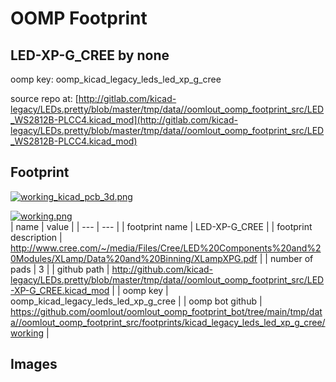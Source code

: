 # OOMP Footprint  
## LED-XP-G_CREE  by none  
  
oomp key: oomp_kicad_legacy_leds_led_xp_g_cree  
  
source repo at: [http://gitlab.com/kicad-legacy/LEDs.pretty/blob/master/tmp/data//oomlout_oomp_footprint_src/LED_WS2812B-PLCC4.kicad_mod](http://gitlab.com/kicad-legacy/LEDs.pretty/blob/master/tmp/data//oomlout_oomp_footprint_src/LED_WS2812B-PLCC4.kicad_mod)  
## Footprint  
  
[![working_kicad_pcb_3d.png](working_kicad_pcb_3d_600.png)](working_kicad_pcb_3d.png)  
  
[![working.png](working_600.png)](working.png)  
| name | value | 
| --- | --- | 
| footprint name | LED-XP-G_CREE | 
| footprint description | http://www.cree.com/~/media/Files/Cree/LED%20Components%20and%20Modules/XLamp/Data%20and%20Binning/XLampXPG.pdf | 
| number of pads | 3 | 
| github path | http://github.com/kicad-legacy/LEDs.pretty/blob/master/tmp/data//oomlout_oomp_footprint_src/LED-XP-G_CREE.kicad_mod | 
| oomp key | oomp_kicad_legacy_leds_led_xp_g_cree | 
| oomp bot github | https://github.com/oomlout/oomlout_oomp_footprint_bot/tree/main/tmp/data//oomlout_oomp_footprint_src/footprints/kicad_legacy_leds_led_xp_g_cree/working | 
## Images  
